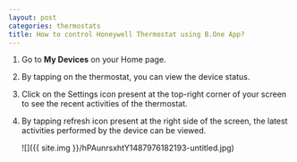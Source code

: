 ```yaml
---
layout: post
categories: thermostats
title: How to control Honeywell Thermostat using B.One App?
---
```


1. Go to **My Devices** on your Home page.

2. By tapping on the thermostat, you can view the device status.

3. Click on the Settings icon present at the top-right corner of your screen to see the recent activities of the thermostat.

4. By tapping refresh icon present at the right side of the screen, the latest activities performed by the device can be viewed.

    ![]({{ site.img }}/hPAunrsxhtY1487976182193-untitled.jpg)